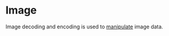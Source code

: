 # Image

Image decoding and encoding is used to [manipulate](https://discord.com/developers/docs/reference#image-formatting-image-formats) image data.